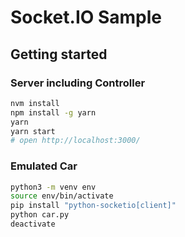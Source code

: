 # Socket.IO Sample

## Getting started

### Server including Controller

```sh
nvm install
npm install -g yarn
yarn
yarn start
# open http://localhost:3000/
```

### Emulated Car

```sh
python3 -m venv env
source env/bin/activate
pip install "python-socketio[client]"
python car.py
deactivate
```
